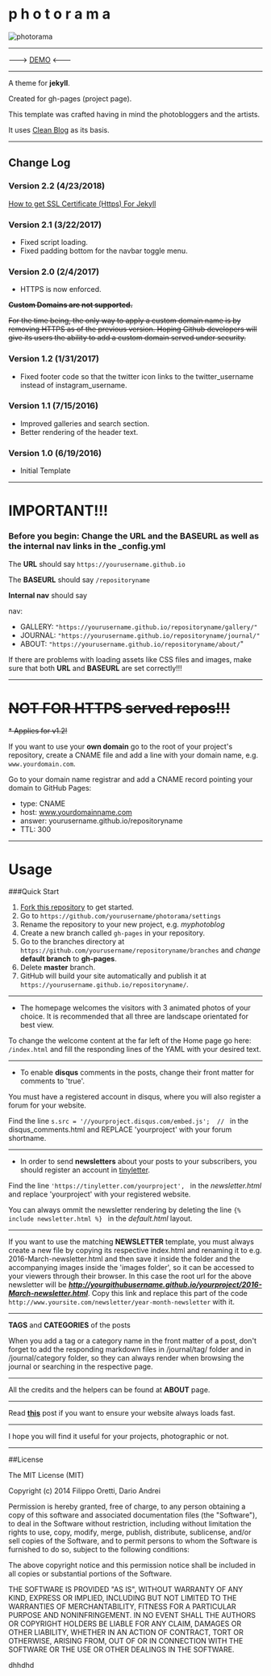 p h o t o r a m a
====================

![photorama](https://raw.githubusercontent.com/sunbliss/photorama/gh-pages/photorama_thumb.gif)

----------

---> [DEMO](https://sunbliss.github.io/photorama/ "DEMO")  <---

----------

A theme for **jekyll**.

Created for gh-pages (project page).

This template was crafted having in mind the photobloggers and the artists.

It uses [Clean Blog](https://github.com/BlackrockDigital/startbootstrap-clean-blog-jekyll "Clean Blog") as its basis.

----------
## Change Log

### Version 2.2 (4/23/2018)

<a href="https://github.com/sunbliss/photorama/wiki/How-to-get-SSL-on-Jekyll%3F"> How to get SSL Certificate (Https) For Jekyll</a>

### Version 2.1 (3/22/2017)

* Fixed script loading.
* Fixed padding bottom for the navbar toggle menu.


### Version 2.0 (2/4/2017)

* HTTPS is now enforced.

~~**Custom Domains are not supported.**~~

~~For the time being, the only way to apply a custom domain name is by removing HTTPS as of the previous version.
Hoping Github developers will give its users the ability to add a custom domain served under security.~~

### Version 1.2 (1/31/2017)

* Fixed footer code so that the twitter icon links to the twitter_username instead of instagram_username.

### Version 1.1 (7/15/2016)

* Improved galleries and search section.
* Better rendering of the header text.

### Version 1.0 (6/19/2016)
* Initial Template

----------

 **IMPORTANT!!!**
================

### Before you begin: Change the URL and the BASEURL as well as the internal nav links in the _config.yml

The **URL** should say `https://yourusername.github.io`

The **BASEURL** should say `/repositoryname`

**Internal nav** should say

  nav:

  - GALLERY: `"https://yourusername.github.io/repositoryname/gallery/"`
  - JOURNAL: `"https://yourusername.github.io/repositoryname/journal/"`
  - ABOUT: `"https://yourusername.github.io/repositoryname/about/`"

If there are problems with loading assets like CSS files and images, make sure that both **URL** and **BASEURL** are set correctly!!!

----------

~~**NOT FOR HTTPS served repos!!!**~~
==================================

~~* Applies for v1.2!~~

If you want to use your **own domain** go to the root of your project's repository, create a CNAME file and add a line with your domain name, e.g. `www.yourdomain.com`.

Go to your domain name registrar and add a CNAME record pointing your domain to GitHub Pages:
- type: CNAME
- host: www.yourdomainname.com
- answer: yourusername.github.io/repositoryname
- TTL: 300

----------

Usage
============

###Quick Start

1. [Fork this repository](https://github.com/sunbliss/photorama/fork) to get started.
2. Go to `https://github.com/yourusername/photorama/settings`
3. Rename the repository to your new project, e.g. *myphotoblog*
2. Create a new branch called `gh-pages` in your repository.
3. Go to the branches directory at `https://github.com/yourusername/repositoryname/branches` and *change* **default branch** to **gh-pages**.
4. Delete **master** branch.
3. GitHub will build your site automatically and publish it at `https://yourusername.github.io/repositoryname/`.

----------

- The homepage welcomes the visitors with 3 animated photos of your choice. It is recommended that all three are landscape orientated for best view.

To change the welcome content at the far left of the Home page go here: `/index.html` and fill the responding lines of the YAML with your desired text.

----------

- To enable **disqus** comments in the posts, change their front matter for comments to 'true'.

You must have a registered account in disqus, where you will also register a forum for your website.

Find the line `s.src = '//yourproject.disqus.com/embed.js';  // ` in the disqus_comments.html and REPLACE 'yourproject' with your forum shortname.

----------

- In order to send **newsletters** about your posts to your subscribers, you should register an account in [tinyletter](http://www.tinyletter.com " tinyletter").

Find the line `'https://tinyletter.com/yourproject', ` in the *newsletter.html* and replace 'yourproject' with your registered website.

You can always ommit the newsletter rendering by deleting the line `{% include newsletter.html %}
` in the *default.html* layout.

----------

If you want to use the matching **NEWSLETTER** template, you must always create a new file  by copying its respective index.html and renaming it to e.g. 2016-March-newsletter.html and then save it inside the folder and the accompanying images inside the 'images folder', so it can be accessed to your viewers through their browser. In this case the root url for the above newsletter will be ***http://yourgithubusername.github.io/yourproject/2016-March-newsletter.html***. Copy this link and replace this part of the code `http://www.yoursite.com/newsletter/year-month-newsletter` with it.

----------

**TAGS** and **CATEGORIES** of the posts

When you add a tag or a category name in the front matter of a post, don't forget to add the responding markdown files in /journal/tag/ folder and in /journal/category folder, so they can always render when browsing the journal or searching in the respective page.

----------

All the credits and the helpers can be found at **ABOUT** page.


----------

Read <a href="https://sunbliss.github.io/photorama/journal/images-size-for-better-performance/">**this**</a> post if you want to ensure your website always loads fast.


----------

I hope you will find it useful for your projects, photographic or not.


----------


##License

The MIT License (MIT)

Copyright (c) 2014 Filippo Oretti, Dario Andrei

Permission is hereby granted, free of charge, to any person obtaining a copy of this software and associated documentation files (the "Software"), to deal in the Software without restriction, including without limitation the rights to use, copy, modify, merge, publish, distribute, sublicense, and/or sell copies of the Software, and to permit persons to whom the Software is furnished to do so, subject to the following conditions:

The above copyright notice and this permission notice shall be included in all copies or substantial portions of the Software.

THE SOFTWARE IS PROVIDED "AS IS", WITHOUT WARRANTY OF ANY KIND, EXPRESS OR IMPLIED, INCLUDING BUT NOT LIMITED TO THE WARRANTIES OF MERCHANTABILITY, FITNESS FOR A PARTICULAR PURPOSE AND NONINFRINGEMENT. IN NO EVENT SHALL THE AUTHORS OR COPYRIGHT HOLDERS BE LIABLE FOR ANY CLAIM, DAMAGES OR OTHER LIABILITY, WHETHER IN AN ACTION OF CONTRACT, TORT OR OTHERWISE, ARISING FROM, OUT OF OR IN CONNECTION WITH THE SOFTWARE OR THE USE OR OTHER DEALINGS IN THE SOFTWARE.

dhhdhd